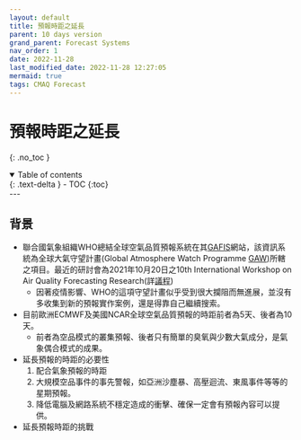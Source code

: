 ```yaml
---
layout: default
title: 預報時距之延長
parent: 10 days version
grand_parent: Forecast Systems
nav_order: 1
date: 2022-11-28
last_modified_date: 2022-11-28 12:27:05
mermaid: true
tags: CMAQ Forecast
---
```


# 預報時距之延長

{: .no_toc }

<details open markdown="block">
  <summary>
    Table of contents
  </summary>
  {: .text-delta }
- TOC
{:toc}
</details>
---

## 背景

- 聯合國氣象組織WHO總結全球空氣品質預報系統在其[GAFIS][GAFIS]網站，該資訊系統為全球大氣守望計畫(Global Atmosphere Watch Programme [GAW][GAW])所轄之項目。最近的研討會為2021年10月20日之10th International Workshop on Air Quality Forecasting Research(詳[議程](https://congresos.cuaieed.unam.mx/event/5/attachments/2/25/IWAQFR10_AGENDA%20%2810-16-21%29.pdf))
  - 因著疫情影響、WHO的這項守望計畫似乎受到很大攔阻而無進展，並沒有多收集到新的預報實作案例，還是得靠自己繼續搜索。
- 目前歐洲ECMWF及美國NCAR全球空氣品質預報的時距前者為5天、後者為10天。
  - 前者為空品模式的叢集預報、後者只有簡單的臭氧與少數大氣成分，是氣象偶合模式的成果。
- 延長預報的時距的必要性
  1. 配合氣象預報的時距
  2. 大規模空品事件的事先警報，如亞洲沙塵暴、高壓迴流、東風事件等等的星期預報。
  3. 降低電腦及網路系統不穩定造成的衝擊、確保一定會有預報內容可以提供。
- 延長預報時距的挑戰



[GAFIS]: <https://community.wmo.int/activity-areas/gaw/science-for-services/gafis> "Global Air Quality Forecasting and Information System (GAFIS)"
[GAW]: <https://community.wmo.int/activity-areas/gaw> "Global Atmosphere Watch Programme (GAW)"
